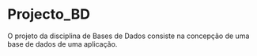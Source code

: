 # Projecto_BD

O projeto da disciplina de Bases de Dados consiste na concepção de uma base de dados de uma aplicação.
